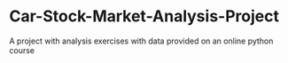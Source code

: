 # Car-Stock-Market-Analysis-Project
A project with analysis exercises with data provided on an online python course

